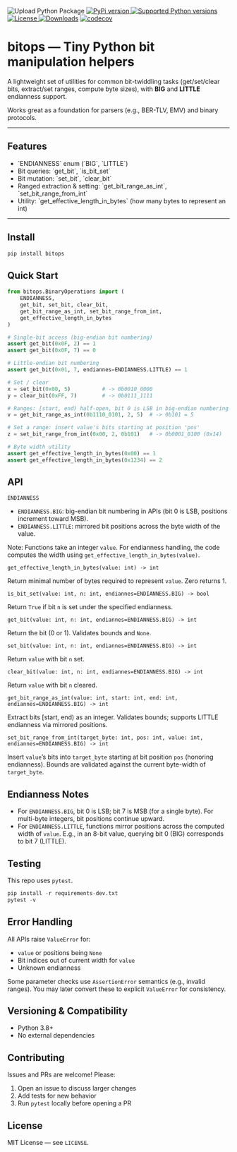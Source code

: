 ![Upload Python Package](https://github.com/vitalij555/bitops/workflows/Upload%20Python%20Package/badge.svg)
[![PyPi version](https://img.shields.io/pypi/v/bitops.svg?style=flat-square) ](https://pypi.python.org/pypi/bitops) [![Supported Python versions](https://img.shields.io/pypi/pyversions/bitops.svg?style=flat-square) ](https://pypi.org/project/bitops) [![License](https://img.shields.io/pypi/l/bitops.svg?style=flat-square) ](https://choosealicense.com/licenses) [![Downloads](https://pepy.tech/badge/bitops)](https://pepy.tech/project/bitops) [![codecov](https://codecov.io/gh/vitalij555/bitops/branch/master/graph/badge.svg)](https://codecov.io/gh/vitalij555/bitops)




# bitops — Tiny Python bit manipulation helpers

A lightweight set of utilities for common bit-twiddling tasks (get/set/clear bits, extract/set ranges, compute byte sizes), with **BIG** and **LITTLE** endianness support.

Works great as a foundation for parsers (e.g., BER-TLV, EMV) and binary protocols.

---

## Features

- \`ENDIANNESS\` enum (\`BIG\`, \`LITTLE\`)
- Bit queries: \`get_bit\`, \`is_bit_set\`
- Bit mutation: \`set_bit\`, \`clear_bit\`
- Ranged extraction & setting: \`get_bit_range_as_int\`, \`set_bit_range_from_int\`
- Utility: \`get_effective_length_in_bytes\` (how many bytes to represent an int)

---

## Install

```bash
pip install bitops
```

## Quick Start

```python
from bitops.BinaryOperations import (
    ENDIANNESS,
    get_bit, set_bit, clear_bit,
    get_bit_range_as_int, set_bit_range_from_int,
    get_effective_length_in_bytes
)

# Single-bit access (big-endian bit numbering)
assert get_bit(0x0F, 2) == 1
assert get_bit(0x0F, 7) == 0

# Little-endian bit numbering
assert get_bit(0x01, 7, endiannes=ENDIANNESS.LITTLE) == 1

# Set / clear
x = set_bit(0x00, 5)          # -> 0b0010_0000
y = clear_bit(0xFF, 7)        # -> 0b0111_1111

# Ranges: [start, end) half-open, bit 0 is LSB in big-endian numbering
v = get_bit_range_as_int(0b1110_0101, 2, 5)  # -> 0b101 = 5

# Set a range: insert value's bits starting at position 'pos'
z = set_bit_range_from_int(0x00, 2, 0b101)   # -> 0b0001_0100 (0x14)

# Byte width utility
assert get_effective_length_in_bytes(0x00) == 1
assert get_effective_length_in_bytes(0x1234) == 2
```


## API

`ENDIANNESS`

- `ENDIANNESS.BIG`: big-endian bit numbering in APIs (bit 0 is LSB, positions increment toward MSB).
- `ENDIANNESS.LITTLE`: mirrored bit positions across the byte width of the value.

Note: Functions take an integer `value`. For endianness handling, the code computes the width using `get_effective_length_in_bytes(value)`.

`get_effective_length_in_bytes(value: int) -> int`

Return minimal number of bytes required to represent `value`. Zero returns 1.

`is_bit_set(value: int, n: int, endiannes=ENDIANNESS.BIG) -> bool`

Return `True` if bit `n` is set under the specified endianness.

`get_bit(value: int, n: int, endiannes=ENDIANNESS.BIG) -> int`

Return the bit (0 or 1). Validates bounds and `None`.

`set_bit(value: int, n: int, endiannes=ENDIANNESS.BIG) -> int`

Return `value` with bit `n` set.

`clear_bit(value: int, n: int, endiannes=ENDIANNESS.BIG) -> int`

Return `value` with bit `n` cleared.

`get_bit_range_as_int(value: int, start: int, end: int, endiannes=ENDIANNESS.BIG) -> int`

Extract bits [start, end) as an integer. Validates bounds; supports LITTLE endianness via mirrored positions.

`set_bit_range_from_int(target_byte: int, pos: int, value: int, endiannes=ENDIANNESS.BIG) -> int`

Insert `value`’s bits into `target_byte` starting at bit position `pos` (honoring endianness).
Bounds are validated against the current byte-width of `target_byte`.


## Endianness Notes

- For `ENDIANNESS.BIG`, bit 0 is LSB; bit 7 is MSB (for a single byte). For multi-byte integers, bit positions continue upward.
- For `ENDIANNESS.LITTLE`, functions mirror positions across the computed width of `value`. E.g., in an 8-bit value, querying bit 0 (BIG) corresponds to bit 7 (LITTLE).


## Testing

This repo uses `pytest`.

```python
pip install -r requirements-dev.txt
pytest -v
```


## Error Handling

All APIs raise `ValueError` for:

- `value` or positions being `None`
- Bit indices out of current width for `value`
- Unknown endianness

Some parameter checks use `AssertionError` semantics (e.g., invalid ranges). You may later convert these to explicit `ValueError` for consistency.


## Versioning & Compatibility

- Python 3.8+
- No external dependencies


## Contributing

Issues and PRs are welcome! Please:

1. Open an issue to discuss larger changes
2. Add tests for new behavior
3. Run `pytest` locally before opening a PR



## License

MIT License — see `LICENSE`.




